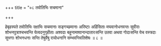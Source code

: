 +++
title = "०८ तवोतिभिः सचमाना"

+++

हेबृहस्पते तवोतिभिः रक्षाभिः सचमानाः सङ्गच्छमानाः अरिष्टाः अहिंसिताः मघवानोधनवन्तः सुवीराः शोभनपुत्राश्चभवन्ति येत्वदनुगृहीताः अश्वदाः बहूनामश्वानान्दातारःसन्ति उतवा अथवा गोदाःसन्ति येच वस्त्रदाः सुभगाः शोभनधनाः सन्ति तेषुर्वेषु रायोधनानि सम्भवन्त्वितिशेषः ॥ ८ ॥